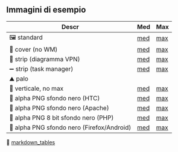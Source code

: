 ## Immagini di esempio

| **Descr**                                 | **Med**                                            | **Max**                                            |
|-------------------------------------------|----------------------------------------------------|----------------------------------------------------|
| 🖼 standard                                | [med](https://dev0.turbolab.it/immagini/24206/med) | [max](https://dev0.turbolab.it/immagini/24206/max) |
| 📔 cover (no WM)                           | [med](https://dev0.turbolab.it/immagini/24010/med) | [max](https://dev0.turbolab.it/immagini/24010/max) |
| 🦸 strip (diagramma VPN)                   | [med](https://dev0.turbolab.it/immagini/5735/med)  | [max](https://dev0.turbolab.it/immagini/5735/max)  |
| ➖ strip (task manager)                    | [med](https://dev0.turbolab.it/immagini/4003/med)  | [max](https://dev0.turbolab.it/immagini/4003/max)  |
| ⛰ palo                                    |                                                    |                                                    |
| 🤳 verticale, no max                       | [med](https://dev0.turbolab.it/immagini/18033/med) | [max](https://dev0.turbolab.it/immagini/18033/max) |
| 👻 alpha PNG sfondo nero (HTC)             | [med](https://dev0.turbolab.it/immagini/324/med)   | [max](https://dev0.turbolab.it/immagini/324/max)   |
| 👻 alpha PNG sfondo nero (Apache)          | [med](https://dev0.turbolab.it/immagini/8923/med)  | [max](https://dev0.turbolab.it/immagini/8923/max)  |
| 👻 alpha PNG 8 bit sfondo nero (PHP)       | [med](https://dev0.turbolab.it/immagini/3513/med)  | [max](https://dev0.turbolab.it/immagini/3513/max)  |
| 👻 alpha PNG sfondo nero (Firefox/Android) | [med](https://dev0.turbolab.it/immagini/7697/med)  | [max](https://dev0.turbolab.it/immagini/7697/max)  |

🧰 [markdown_tables](https://www.tablesgenerator.com/markdown_tables)
